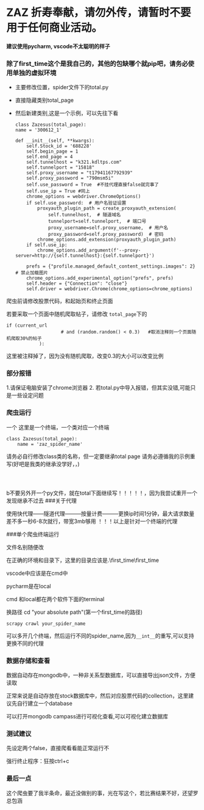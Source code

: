 # ZAZ 折寿奉献，请勿外传，请暂时不要用于任何商业活动。

#### 建议使用pycharm, vscode不太聪明的样子

### 除了first_time这个是我自己的，其他的包缺哪个就pip吧，请务必使用单独的虚拟环境
 * 主要修改位置，spider文件下的total.py

 * 直接隐藏类别total_page

  * 然后新建类别,这是一个示例，可以先往下看
    ```
    class Zazesus(total_page):
    name = '300612_1'

    def __init__(self, **kwargs):
        self.Stock_id = '688228'
        self.begin_page = 1
        self.end_page = 4
        self.tunnelhost = "k321.kdltps.com"
        self.tunnelport = "15818"
        self.proxy_username = "t17941167792939"
        self.proxy_password = "790msm5i"
        self.use_password = True  #不挂代理直接false就完事了
        self.use_ip = True #同上
        chrome_options = webdriver.ChromeOptions()
        if self.use_password:  # 用户名验证设置
            proxyauth_plugin_path = create_proxyauth_extension(
                self.tunnelhost,  # 隧道域名
                tunnelport=self.tunnelport,  # 端口号
                proxy_username=self.proxy_username,  # 用户名
                proxy_password=self.proxy_password)  # 密码
            chrome_options.add_extension(proxyauth_plugin_path)
        if self.use_ip:
            chrome_options.add_argument(f'--proxy-server=http://{self.tunnelhost}:{self.tunnelport}')

        prefs = {"profile.managed_default_content_settings.images": 2}  # 禁止加载图片
        chrome_options.add_experimental_option("prefs", prefs)
        self.header = {"Connection": "close"}
        self.driver = webdriver.Chrome(chrome_options=chrome_options)
    ```

爬虫前请修改股票代码，和起始页和终止页面

若要采取一个页面中随机爬取帖子，请修改
```total_page```下的
```
if (current_url
                    # and (random.random() < 0.3)   #取消注释则一个页面随机爬取30%的帖子
            ):
```
这里被注释掉了，因为没有随机爬取，改变0.3的大小可以改变比例



### 部分报错
1.请保证电脑安装了chrome浏览器
2. 若total.py中导入报错，但其实没错,可能只是一些设定问题

### 爬虫运行
一个 这里是一个终端，一个类对应一个终端
```
class Zazesus(total_page):
    name = 'zaz_spider_name'
```
请务必自行修改class类的名称，但一定要继承total page
请务必遵循我的示例重写(好吧是我类的继承没学好，，)
```

         
```
b不要另外开一个py文件，就在total下面继续写！！！！！，因为我尝试重开一个发现继承不过去
###关于代理

使用快代理——隧道代理———按量计费———更换ip时间1分钟，最大请求数量差不多一秒6-8次就行，带宽3mb够用
！！！以上是针对一个终端的代理

###单个爬虫终端运行

文件名别随便改

在正确的环境和目录下，这里的目录应该是.\first_time\first_time



vscode中应该是在cmd中

pycharm是在local

cmd 和local都在两个软件下面的terminal

换路径 cd "your absolute path"(第一个first_time的路径)

```angular2html
scrapy crawl your_spider_name
```
可以多开几个终端，然后运行不同的spider_name,因为```__int__```的重写,可以支持更换不同的代理
    
### 数据存储和查看
数据自动存在mongodb中，一种非关系型数据库，可以直接导出json文件，方便读取

正常来说是自动存放在stock数据库中，然后对应股票代码的collection，这里建议先自行建立一个database

可以打开mongodb campass进行可视化查看,可以可视化建立数据库

### 测试建议
先设定两个false，直接爬看看能正常运行不

强行终止程序：狂按ctrl+c

### 最后一点
这个爬虫要了我半条命，最近没做别的事，光在写这个，若比赛结果不好，还望罗总包涵
    